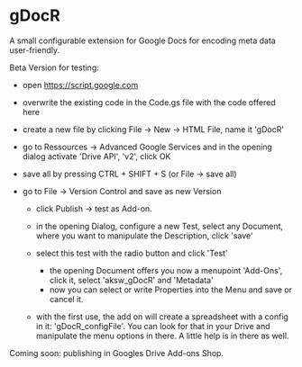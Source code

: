 # gDocR
A small configurable extension for Google Docs for encoding meta data user-friendly.

Beta Version for testing:

- open https://script.google.com
- overwrite the existing code in the Code.gs file with the code offered here
- create a new file by clicking File -> New -> HTML File, name it 'gDocR'
- go to Ressources -> Advanced Google Services and in the opening dialog activate 'Drive API', 'v2', click OK
- save all by pressing CTRL + SHIFT + S (or File -> save all)
- go to File -> Version Control and save as new Version

  - click Publish -> test as Add-on. 
  - in the opening Dialog, configure a new Test, select any Document, where you want to manipulate the Description, click 'save'
  - select this test with the radio button and click 'Test'
    
    - the opening Document offers you now a menupoint 'Add-Ons', click it, select 'aksw_gDocR' and 'Metadata'
    - now you can select or write Properties into the Menu and save or cancel it.
  
  - with the first use, the add on will create a spreadsheet with a config in it: 'gDocR_configFile'. You can look for that in your Drive and manipulate the menu options in there. A little help is in there as well.
  
Coming soon:
publishing in Googles Drive Add-ons Shop.
